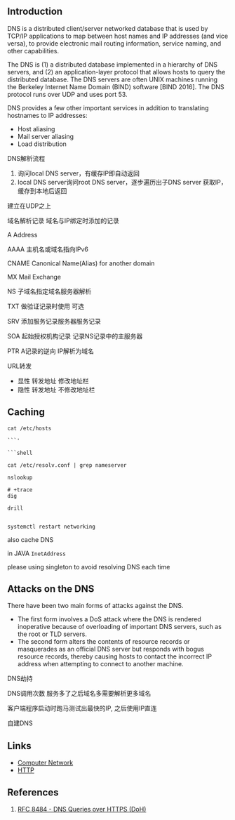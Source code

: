 ## Introduction

DNS is a distributed client/server networked database that is used by TCP/IP applications to map between host names and IP addresses (and vice versa), 
to provide electronic mail routing information, service naming, and other capabilities.

The DNS is (1) a distributed database implemented in a hierarchy of DNS servers, and (2) an application-layer protocol that allows hosts to query the distributed database. 
The DNS servers are often UNIX machines running the Berkeley Internet Name Domain (BIND) software [BIND 2016]. 
The DNS protocol runs over UDP and uses port 53.


DNS provides a few other important services in addition to translating hostnames to IP addresses:
- Host aliasing
- Mail server aliasing
- Load distribution

DNS解析流程

1. 询问local DNS server，有缓存IP即自动返回
2. local DNS server询问root DNS server，逐步遍历出子DNS server 获取IP，缓存到本地后返回



建立在UDP之上


域名解析记录
域名与IP绑定时添加的记录

A
Address

AAAA
主机名或域名指向IPv6


CNAME
Canonical Name(Alias) for another domain

MX
Mail Exchange

NS
子域名指定域名服务器解析

TXT
做验证记录时使用 可选

SRV
添加服务记录服务器服务记录

SOA
起始授权机构记录 记录NS记录中的主服务器

PTR
A记录的逆向 IP解析为域名

URL转发
* 显性 转发地址 修改地址栏
* 隐性 转发地址 不修改地址栏


## Caching

```shell
cat /etc/hosts

```'

```shell

cat /etc/resolv.conf | grep nameserver

nslookup

# +trace
dig

drill

```

```shell

systemctl restart networking
```

also cache DNS

in JAVA
`InetAddress`

please using singleton to avoid resolving DNS each time


## Attacks on the DNS

There have been two main forms of attacks against the DNS. 
- The first form involves a DoS attack where the DNS is rendered inoperative because of overloading of important DNS servers, such as the root or TLD servers. 
- The second form alters the contents of resource records or masquerades as an official DNS server but responds with bogus resource records, 
  thereby causing hosts to contact the incorrect IP address when attempting to connect to another machine.


DNS劫持

DNS调用次数 服务多了之后域名多需要解析更多域名

客户端程序启动时跑马测试出最快的IP, 之后使用IP直连

自建DNS



## Links

- [Computer Network](/docs/CS/CN/CN.md)
- [HTTP](/docs/CS/CN/HTTP.md)

## References

1. [RFC 8484 - DNS Queries over HTTPS (DoH)](https://datatracker.ietf.org/doc/html/rfc8484)